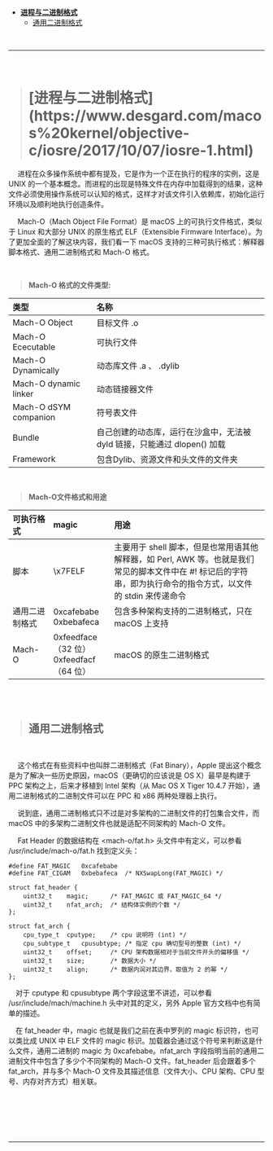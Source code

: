 > <h2 id=''></h2>
- [**进程与二进制格式**](#进程与二进制格式)
	- [通用二进制格式](#通用二进制格式)







<br/>

***
<br/>



> <h1 id='进程与二进制格式'>[进程与二进制格式](https://www.desgard.com/macos%20kernel/objective-c/iosre/2017/10/07/iosre-1.html)</h1>


&emsp; 进程在众多操作系统中都有提及，它是作为一个正在执行的程序的实例，这是 UNIX 的一个基本概念。而进程的出现是特殊文件在内存中加载得到的结果，这种文件必须使用操作系统可以认知的格式，这样才对该文件引入依赖库，初始化运行环境以及顺利地执行创造条件。

&emsp; Mach-O（Mach Object File Format）是 macOS 上的可执行文件格式，类似于 Linux 和大部分 UNIX 的原生格式 ELF（Extensible Firmware Interface）。为了更加全面的了解这块内容，我们看一下 macOS 支持的三种可执行格式：解释器脚本格式、通用二进制格式和 Mach-O 格式。


<br/>

> **Mach-O 格式的文件类型:**

|**类型**|**名称**|
|:--|:--|
| Mach-O Object | 目标文件  .o |
| Mach-O Ececutable | 可执行文件 |
| Mach-O Dynamically | 动态库文件 .a 、 .dylib |
| Mach-O dynamic linker | 动态链接器文件 |
| Mach-O dSYM companion | 符号表文件 |
| Bundle  | 自己创建的动态库，运行在沙盒中，无法被 dyld 链接，只能通过 dlopen() 加载 |
| Framework | 包含Dylib、资源文件和头文件的文件夹 |
 

<br/>

> **Mach-O文件格式和用途**


|  **可执行格式**  |  **magic** |  **用途** |
|:--|:--|:--|
|  脚本 | \x7FELF  | 主要用于 shell 脚本，但是也常用语其他解释器，如 Perl, AWK 等。也就是我们常见的脚本文件中在 #! 标记后的字符串，即为执行命令的指令方式，以文件的 stdin 来传递命令  |
| 通用二进制格式  | 0xcafebabe<br/>0xbebafeca  | 包含多种架构支持的二进制格式，只在 macOS 上支持  |
|  Mach-O |  0xfeedface（32 位） <br/>0xfeedfacf（64 位） | macOS 的原生二进制格式  |





<br/>
<br/>


> <h2 id='通用二进制格式'>通用二进制格式</h2>


<br/>



&emsp; 这个格式在有些资料中也叫胖二进制格式（Fat Binary），Apple 提出这个概念是为了解决一些历史原因，macOS（更确切的应该说是 OS X）最早是构建于 PPC 架构之上，后来才移植到 Intel 架构（从 Mac OS X Tiger 10.4.7 开始），通用二进制格式的二进制文件可以在 PPC 和 x86 两种处理器上执行。

&emsp; 说到底，通用二进制格式只不过是对多架构的二进制文件的打包集合文件，而 macOS 中的多架构二进制文件也就是适配不同架构的 Mach-O 文件。

&emsp; Fat Header 的数据结构在 <mach-o/fat.h> 头文件中有定义，可以参看 /usr/include/mach-o/fat.h 找到定义头：

```
#define FAT_MAGIC	0xcafebabe
#define FAT_CIGAM	0xbebafeca	/* NXSwapLong(FAT_MAGIC) */

struct fat_header {
	uint32_t	magic;		/* FAT_MAGIC 或 FAT_MAGIC_64 */
	uint32_t	nfat_arch;	/* 结构体实例的个数 */
};

struct fat_arch {
	cpu_type_t	cputype;	/* cpu 说明符 (int) */
	cpu_subtype_t	cpusubtype;	/* 指定 cpu 确切型号的整数 (int) */
	uint32_t	offset;		/* CPU 架构数据相对于当前文件开头的偏移值 */
	uint32_t	size;		/* 数据大小 */
	uint32_t	align;		/* 数据内润对其边界，取值为 2 的幂 */
};

```


&emsp;对于 cputype 和 cpusubtype 两个字段这里不讲述，可以参看 /usr/include/mach/machine.h 头中对其的定义，另外 Apple 官方文档中也有简单的描述。

&emsp;在 fat_header 中，magic 也就是我们之前在表中罗列的 magic 标识符，也可以类比成 UNIX 中 ELF 文件的 magic 标识。加载器会通过这个符号来判断这是什么文件，通用二进制的 magic 为 0xcafebabe。nfat_arch 字段指明当前的通用二进制文件中包含了多少个不同架构的 Mach-O 文件。fat_header 后会跟着多个 fat_arch，并与多个 Mach-O 文件及其描述信息（文件大小、CPU 架构、CPU 型号、内存对齐方式）相关联。


<br/>
<br/>


> <h2 id=''></h2>






<br/>

***
<br/>



> <h1 id=''></h1>




<br/>
<br/>


> <h2 id=''></h2>




<br/>
<br/>


> <h2 id=''></h2>










